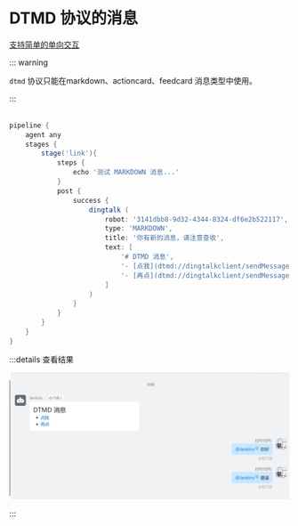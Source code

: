 # DTMD 协议的消息

[支持简单的单向交互](https://m.dingtalk.com/qidian/help-detail-1060976699)

::: warning

`dtmd` 协议只能在markdown、actioncard、feedcard 消息类型中使用。

:::

```groovy

pipeline {
    agent any
    stages {
        stage('link'){
            steps {
                echo '测试 MARKDOWN 消息...'
            }
            post {
                success {
                    dingtalk (
                        robot: '3141dbb8-9d32-4344-8324-df6e2b522117',
                        type: 'MARKDOWN',
                        title: '你有新的消息，请注意查收',
                        text: [
                            '# DTMD 消息',
                            '- [点我](dtmd://dingtalkclient/sendMessage?content=你好)',
                            '- [再点](dtmd://dingtalkclient/sendMessage?content=傻逼)'
                        ]
                    )
                }
            }
        }
    }
}

```

:::details 查看结果

![dtmt-example](../assets/dtmt-example.jpg)

:::
